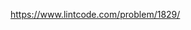 https://www.lintcode.com/problem/1829/

<!---
zengxibai/zengxibai is a ✨ special ✨ repository because its `README.md` (this file) appears on your GitHub profile.
You can click the Preview link to take a look at your changes.
--->
